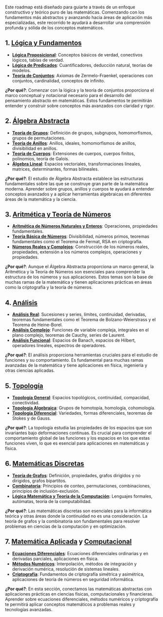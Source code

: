 Este roadmap está diseñado para guiarte a través de un enfoque constructivo y teórico puro de las matemáticas. Comenzando con los fundamentos más abstractos y avanzando hacia áreas de aplicación más especializadas, este recorrido te ayudará a desarrollar una comprensión profunda y sólida de los conceptos matemáticos.

## 1. [Lógica y Fundamentos](ES/logica-y-fundamentos/Logica-y-Fundamentos.md)
- **[Lógica Proposicional](ES/logica-y-fundamentos/Lógica-Proposicional.md)**: Conceptos básicos de verdad, conectivos lógicos, tablas de verdad.
- **[Lógica de Predicados](ES/logica-y-fundamentos/Lógica-de-Predicados.md)**: Cuantificadores, deducción natural, teorías de modelos.
- **[Teoría de Conjuntos](ES/logica-y-fundamentos/Teoría-de-Conjuntos.md)**: Axiomas de Zermelo-Fraenkel, operaciones con conjuntos, cardinalidad, conceptos de infinito.

**¿Por qué?**: Comenzar con la lógica y la teoría de conjuntos proporciona el marco conceptual y notacional necesario para el desarrollo del pensamiento abstracto en matemáticas. Estos fundamentos te permitirán entender y construir sobre conceptos más avanzados con claridad y rigor.

## 2. [Álgebra Abstracta](ES/algebra/Algebra.md)
- **[Teoría de Grupos](ES/algebra/algebra-abstracta/Teoria-de-Grupos.md)**: Definición de grupos, subgrupos, homomorfismos, grupos de permutaciones.
- **[Teoría de Anillos](ES/algebra/algebra-abstracta/Teoría-de-Anillos.md)**: Anillos, ideales, homomorfismos de anillos, divisibilidad en anillos.
- **[Teoría de Cuerpos](ES/algebra/algebra-abstracta/Teoría-de-Cuerpos.md)**: Extensiones de cuerpos, cuerpos finitos, polinomios, teoría de Galois.
- **[Álgebra Lineal](ES/algebra/algebra-lineal/Algebra-Lineal.md)**: Espacios vectoriales, transformaciones lineales, matrices, determinantes, formas bilineales.

**¿Por qué?**: El estudio de Álgebra Abstracta establece las estructuras fundamentales sobre las que se construye gran parte de la matemática moderna. Aprender sobre grupos, anillos y cuerpos te ayudará a entender conceptos avanzados y a aplicar herramientas algebraicas en diferentes áreas de la matemática y la ciencia.

## 3. [Aritmética y Teoría de Números](ES/algebra/algebra-elemental/aritmetica/Aritmetica.md)
- **[Aritmética de Números Naturales y Enteros](ES/algebra/algebra-elemental/aritmetica/Aritmetica-Naturales-y-Enteros.md)**: Operaciones, propiedades fundamentales.
- **[Teoría Básica de Números](ES/algebra/algebra-elemental/aritmetica/Teoría-Básica-de-Números.md)**: Divisibilidad, números primos, teoremas fundamentales como el Teorema de Fermat, RSA en criptografía.
- **[Números Reales y Complejos](ES/algebra/algebra-elemental/aritmetica/Números-Reales-y-Complejos.md)**: Construcción de los números reales, propiedades, extensión a los números complejos, operaciones y propiedades.

**¿Por qué?**: Aunque el Álgebra Abstracta proporciona un marco general, la Aritmética y la Teoría de Números son esenciales para comprender la estructura de los números y sus aplicaciones. Estos temas son la base de muchas ramas de la matemática y tienen aplicaciones prácticas en áreas como la criptografía y la teoría de números.

## 4. [Análisis](ES/analisis/Analisis.md)
- **[Análisis Real](ES/analisis/análisis-real/Análisis-Real.md)**: Sucesiones y series, límites, continuidad, derivadas, teoremas fundamentales como el Teorema de Bolzano-Weierstrass y el Teorema de Heine-Borel.
- **[Análisis Complejo](ES/analisis/análisis-complejo/Análisis-Complejo.md)**: Funciones de variable compleja, integrales en el plano complejo, teoremas de Cauchy, series de Laurent.
- **[Análisis Funcional](ES/analisis/análisis-funcional/Análisis-Funcional.md)**: Espacios de Banach, espacios de Hilbert, operadores lineales, espectros de operadores.

**¿Por qué?**: El análisis proporciona herramientas cruciales para el estudio de funciones y su comportamiento. Es fundamental para muchas ramas avanzadas de la matemática y tiene aplicaciones en física, ingeniería y otras ciencias aplicadas.

## 5. [Topología](ES/topologia/Topologia.md)
- **[Topología General](ES/topologia/topología-general/Topología-General.md)**: Espacios topológicos, continuidad, compacidad, conectividad.
- **[Topología Algebraica](ES/topologia/topología-algebraica/Topología-Algebraica.md)**: Grupos de homotopía, homología, cohomología.
- **[Topología Diferencial](ES/topologia/topología-diferencial/Topología-Diferencial.md)**: Variedades, formas diferenciales, teoremas de Stokes y de Gauss.

**¿Por qué?**: La topología estudia las propiedades de los espacios que son invariantes bajo deformaciones continuas. Es crucial para comprender el comportamiento global de las funciones y los espacios en los que estas funciones viven, lo que es esencial para aplicaciones en matemáticas y física.

## 6. [Matemáticas Discretas](ES/matematicas-discretas/Matematicas-Discretas.md)
- **[Teoría de Grafos](ES/matematicas-discretas/teoría-de-grafos/Teoría-de-Grafos.md)**: Definición, propiedades, grafos dirigidos y no dirigidos, grafos bipartitos.
- **[Combinatoria](ES/matematicas-discretas/combinatoria/Combinatoria.md)**: Principios de conteo, permutaciones, combinaciones, principios de inclusión-exclusión.
- **[Lógica Matemática y Teoría de la Computación](ES/matematicas-discretas/logica-matematica-y-teoria-de-la-computacion/Lógica-Matemática-y-Teoría-de-la-Computación.md)**: Lenguajes formales, autómatas, teoría de la computabilidad.

**¿Por qué?**: Las matemáticas discretas son esenciales para la informática teórica y otras áreas donde la continuidad no es una consideración. La teoría de grafos y la combinatoria son fundamentales para resolver problemas en ciencias de la computación y en optimización.

## 7. [Matemática Aplicada](ES/matematica-aplicada/Matematica-Aplicada.md) y  [Computacional](ES/matematica-computacional/Matematica-Computacional.md)
- **[Ecuaciones Diferenciales](ES/matematica-aplicada/ecuaciones-diferenciales/Ecuaciones-Diferenciales.md)**: Ecuaciones diferenciales ordinarias y en derivadas parciales, aplicaciones en física.
- **[Métodos Numéricos](ES/matematica-aplicada/métodos-numéricos/Métodos-Numéricos.md)**: Interpolación, métodos de integración y derivación numérica, resolución de sistemas lineales.
- **[Criptografía](ES/matematica-aplicada/criptografia/Criptografía.md)**: Fundamentos de criptografía simétrica y asimétrica, aplicaciones de teoría de números en seguridad informática.

**¿Por qué?**: En esta sección, conectamos las matemáticas abstractas con aplicaciones prácticas en ciencias físicas, computacionales y financieras. Aprender sobre ecuaciones diferenciales, métodos numéricos y criptografía te permitirá aplicar conceptos matemáticos a problemas reales y tecnologías avanzadas.
